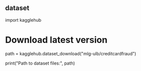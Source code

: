 ## dataset
import kagglehub

# Download latest version
path = kagglehub.dataset_download("mlg-ulb/creditcardfraud")

print("Path to dataset files:", path)

